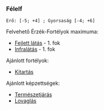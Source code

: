 ### Félelf

```
Erő: [-5; +4] ; Gyorsaság [-4; +6]
```

Felvehető Érzék-Fortélyok maximuma:
- [Fejlett látás](fortelyok.erzekek/fejlett_latas.md) - 1. fok
- [Infralátás](fortelyok.erzekek/infralatas.md) - 1. fok

Ajánlott fortélyok:
- [Kitartás](fortelyok.altalanos/kitartas.md)

Ajánlott képzettségek:
- [Természetjárás](kepzettsegek.szekunder/termeszetjaras.md)
- [Lovaglás](kepzettsegek.szekunder/lovaglas.md)

<br />